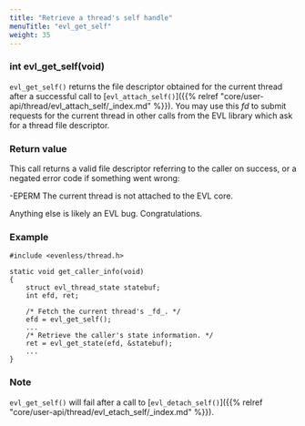 ```yaml
---
title: "Retrieve a thread's self handle"
menuTitle: "evl_get_self"
weight: 35
---
```


### int evl_get_self(void)

`evl_get_self()` returns the file descriptor obtained for the current
thread after a successful call to [`evl_attach_self()`]({{% relref
"core/user-api/thread/evl_attach_self/_index.md" %}}).  You may use
this _fd_ to submit requests for the current thread in other calls
from the EVL library which ask for a thread file descriptor.

### Return value

This call returns a valid file descriptor referring to the caller on
success, or a negated error code if something went wrong:

-EPERM		The current thread is not attached to the EVL core.

Anything else is likely an EVL bug. Congratulations.

### Example

```
#include <evenless/thread.h>

static void get_caller_info(void)
{
	struct evl_thread_state statebuf;
	int efd, ret;

	/* Fetch the current thread's _fd_. */
	efd = evl_get_self();
	...
	/* Retrieve the caller's state information. */
	ret = evl_get_state(efd, &statebuf);
	...
}
```

### Note

`evl_get_self()` will fail after a call to [`evl_detach_self()`]({{%
relref "core/user-api/thread/evl_etach_self/_index.md" %}}).
